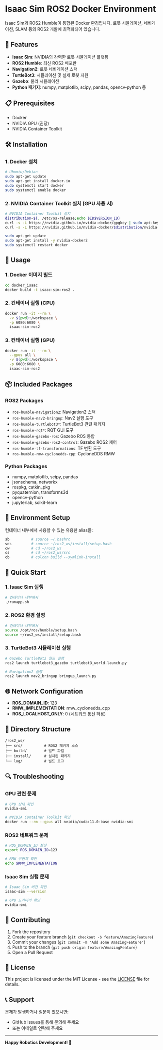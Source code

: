 # Isaac Sim ROS2 Docker Environment

Isaac Sim과 ROS2 Humble이 통합된 Docker 환경입니다. 로봇 시뮬레이션, 네비게이션, SLAM 등의 ROS2 개발에 최적화되어 있습니다.

## 🚀 Features

- **Isaac Sim**: NVIDIA의 강력한 로봇 시뮬레이션 플랫폼
- **ROS2 Humble**: 최신 ROS2 배포판
- **Navigation2**: 로봇 네비게이션 스택
- **TurtleBot3**: 시뮬레이션 및 실제 로봇 지원
- **Gazebo**: 물리 시뮬레이션
- **Python 패키지**: numpy, matplotlib, scipy, pandas, opencv-python 등

## 📋 Prerequisites

- Docker
- NVIDIA GPU (권장)
- NVIDIA Container Toolkit

## 🛠️ Installation

### 1. Docker 설치
```bash
# Ubuntu/Debian
sudo apt-get update
sudo apt-get install docker.io
sudo systemctl start docker
sudo systemctl enable docker
```

### 2. NVIDIA Container Toolkit 설치 (GPU 사용 시)
```bash
# NVIDIA Container Toolkit 설치
distribution=$(. /etc/os-release;echo $ID$VERSION_ID)
curl -s -L https://nvidia.github.io/nvidia-docker/gpgkey | sudo apt-key add -
curl -s -L https://nvidia.github.io/nvidia-docker/$distribution/nvidia-docker.list | sudo tee /etc/apt/sources.list.d/nvidia-docker.list

sudo apt-get update
sudo apt-get install -y nvidia-docker2
sudo systemctl restart docker
```

## 🚀 Usage

### 1. Docker 이미지 빌드
```bash
cd docker_isaac
docker build -t isaac-sim-ros2 .
```

### 2. 컨테이너 실행 (CPU)
```bash
docker run -it --rm \
  -v $(pwd):/workspace \
  -p 6080:6080 \
  isaac-sim-ros2
```

### 3. 컨테이너 실행 (GPU)
```bash
docker run -it --rm \
  --gpus all \
  -v $(pwd):/workspace \
  -p 6080:6080 \
  isaac-sim-ros2
```

## 📦 Included Packages

### ROS2 Packages
- `ros-humble-navigation2`: Navigation2 스택
- `ros-humble-nav2-bringup`: Nav2 실행 도구
- `ros-humble-turtlebot3*`: TurtleBot3 관련 패키지
- `ros-humble-rqt*`: RQT GUI 도구
- `ros-humble-gazebo-ros`: Gazebo ROS 통합
- `ros-humble-gazebo-ros2-control`: Gazebo ROS2 제어
- `ros-humble-tf-transformations`: TF 변환 도구
- `ros-humble-rmw-cyclonedds-cpp`: CycloneDDS RMW

### Python Packages
- numpy, matplotlib, scipy, pandas
- jsonschema, networkx
- rospkg, catkin_pkg
- pyquaternion, transforms3d
- opencv-python
- jupyterlab, scikit-learn

## 🔧 Environment Setup

컨테이너 내부에서 사용할 수 있는 유용한 alias들:

```bash
sb          # source ~/.bashrc
sds         # source ~/ros2_ws/install/setup.bash
cw          # cd ~/ros2_ws
cs          # cd ~/ros2_ws/src
cb          # colcon build --symlink-install
```

## 🎯 Quick Start

### 1. Isaac Sim 실행
```bash
# 컨테이너 내부에서
./runapp.sh
```

### 2. ROS2 환경 설정
```bash
# 컨테이너 내부에서
source /opt/ros/humble/setup.bash
source ~/ros2_ws/install/setup.bash
```

### 3. TurtleBot3 시뮬레이션 실행
```bash
# Gazebo TurtleBot3 월드 실행
ros2 launch turtlebot3_gazebo turtlebot3_world.launch.py

# Navigation2 실행
ros2 launch nav2_bringup bringup_launch.py
```

## 🌐 Network Configuration

- **ROS_DOMAIN_ID**: 123
- **RMW_IMPLEMENTATION**: rmw_cyclonedds_cpp
- **ROS_LOCALHOST_ONLY**: 0 (네트워크 통신 허용)

## 📁 Directory Structure

```
/ros2_ws/
├── src/          # ROS2 패키지 소스
├── build/        # 빌드 파일
├── install/      # 설치된 패키지
└── log/          # 빌드 로그
```

## 🔍 Troubleshooting

### GPU 관련 문제
```bash
# GPU 상태 확인
nvidia-smi

# NVIDIA Container Toolkit 확인
docker run --rm --gpus all nvidia/cuda:11.0-base nvidia-smi
```

### ROS2 네트워크 문제
```bash
# ROS_DOMAIN_ID 설정
export ROS_DOMAIN_ID=123

# RMW 구현체 확인
echo $RMW_IMPLEMENTATION
```

### Isaac Sim 실행 문제
```bash
# Isaac Sim 버전 확인
isaac-sim --version

# GPU 드라이버 확인
nvidia-smi
```

## 🤝 Contributing

1. Fork the repository
2. Create your feature branch (`git checkout -b feature/AmazingFeature`)
3. Commit your changes (`git commit -m 'Add some AmazingFeature'`)
4. Push to the branch (`git push origin feature/AmazingFeature`)
5. Open a Pull Request

## 📄 License

This project is licensed under the MIT License - see the [LICENSE](LICENSE) file for details.

## 📞 Support

문제가 발생하거나 질문이 있으시면:
- GitHub Issues를 통해 문의해 주세요
- 또는 이메일로 연락해 주세요

---

**Happy Robotics Development! 🤖** 